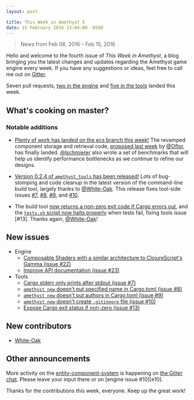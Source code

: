 ```yaml
---
layout: post

title: This Week in Amethyst 5
date: 15 February 2016 13:04:00 -0500
---
```


> News from Feb 08, 2016 – Feb 15, 2016

Hello and welcome to the fourth issue of *This Week in Amethyst*, a blog
bringing you the latest changes and updates regarding the Amethyst game engine
every week. If you have any suggestions or ideas, feel free to call me out on
[Gitter][gc].

[gc]: https://gitter.im/ebkalderon/amethyst

Seven pull requests, [two in the engine][ep] and [five in the tools][tp] landed
this week.

[ep]: http://github.com/ebkalderon/amethyst/pulls?q=is:pr+closed:2016-02-08..2016-02-15
[tp]: http://github.com/ebkalderon/amethyst_tools/pulls?q=is:pr+closed:2016-02-08..2016-02-15

## What's cooking on master?

### Notable additions

* [Plenty of work has landed on the ecs branch this week!][ec] The revamped
  component storage and retrieval code, [proposed last week][e21] by
  [@Oflor][of], has finally landed. [@lschmierer][ls] also wrote a set of
  benchmarks that will help us identify performance bottlenecks as we continue
  to refine our designs.

[ec]: https://github.com/ebkalderon/amethyst/tree/ecs/src/ecs
[e21]: https://github.com/ebkalderon/amethyst/pull/21
[of]: https://github.com/Oflor
[ls]: https://github.com/lschmierer

* [Version 0.2.4 of `amethyst_tools` has been released!][at] Lots of
  bug-stomping and code cleanup in the latest version of the command-line build
  tool, largely thanks to [@White-Oak][wo]. This release fixes tool-side issues
  [#7][t7], [#8][t8], [#9][t9], and [#10][t10].

[at]: https://github.com/ebkalderon/amethyst_tools/commit/629baed5a0f522a504a58f3fda5dafb103ea2a4c
[wo]: https://github.com/White-Oak
[t7]: https://github.com/ebkalderon/amethyst_tools/issues/7
[t8]: https://github.com/ebkalderon/amethyst_tools/issues/8
[t9]: https://github.com/ebkalderon/amethyst_tools/issues/9
[t10]: https://github.com/ebkalderon/amethyst_tools/issues/10

* The build tool [now returns a non-zero exit code if Cargo errors out][t15],
  and the [`tests.sh` script now halts properly][t14] when tests fail, fixing
  tools issue [#13]. Thanks again, [@White-Oak][wo]!

[t15]: https://github.com/ebkalderon/amethyst_tools/pull/15
[t14]: https://github.com/ebkalderon/amethyst_tools/pull/14
[t13]: https://github.com/ebkalderon/amethyst_tools/issues/13

## New issues

* Engine
  * [Composable Shaders with a similar architecture to ClojureScript's Gamma (issue #22)][e22]
  * [Improve API documentation (issue #23)][e23]
* Tools
  * [Cargo stderr only prints after stdout (issue #7)][t7]
  * [`amethyst new` doesn't put specified name in Cargo.toml (issue #8)][t8]
  * [`amethyst new` doesn't put authors in Cargo.toml (issue #9)][t9]
  * [`amethyst new` doesn't create `.gitignore` file (issue #10)][t10]
  * [Expose Cargo exit status if non-zero (issue #13)][t13]

[e22]: https://github.com/ebkalderon/amethyst/issues/22
[e23]: https://github.com/ebkalderon/amethyst/issues/23

## New contributors

* [White-Oak][wo]

## Other announcements

More activity on the [entity-component-system][em] is happening on
[the Gitter chat][gc]. Please leave your input there or on
[engine issue #10][e10].

[em]: http://ebkalderon.github.io/amethyst/glossary.html#Entity-component-system%20(ECS)%20model

Thanks for the contributions this week, everyone. Keep up the great work!
